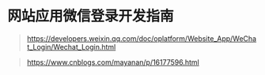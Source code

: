 # 网站应用微信登录开发指南

> https://developers.weixin.qq.com/doc/oplatform/Website_App/WeChat_Login/Wechat_Login.html

> https://www.cnblogs.com/mayanan/p/16177596.html